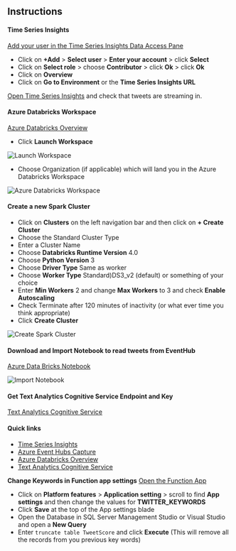 ## Instructions

#### Time Series Insights
[Add your user in the Time Series Insights Data Access Pane]({Outputs.dataAccessPaneUrl})

 * Click on **+Add** > **Select user** > **Enter your account** > click **Select**
 * Click on **Select role** > choose **Contributor** > click **Ok** > click **Ok**
 * Click on **Overview**
 * Click on **Go to Environment** or the **Time Series Insights URL**
 
 [Open Time Series Insights](https://insights.timeseries.azure.com/) and check that tweets are streaming in. 

#### Azure Databricks Workspace
[Azure Databricks Overview]({Outputs.databricksOverviewUrl})

* Click **Launch Workspace**

![Launch Workspace](https://raw.githubusercontent.com/Azure/data-ai-iot/master/databricks/assets/LaunchWorkspace.JPG)

* Choose Organization (if applicable) which will land you in the Azure Databricks Workspace

![Azure Databricks Workspace](https://raw.githubusercontent.com/Azure/data-ai-iot/master/databricks/assets/databricksWorkspace.JPG)


#### Create a new Spark Cluster

* Click on **Clusters** on the left navigation bar and then click on **+ Create Cluster**
* Choose the Standard Cluster Type
* Enter a Cluster Name
* Choose **Databricks Runtime Version** 4.0
* Choose **Python Version** 3
* Choose **Driver Type** Same as worker
* Choose **Worker Type** Standard)DS3_v2 (default) or something of your choice
* Enter **Min Workers** 2 and change **Max Workers** to 3 and check **Enable Autoscaling**
* Check Terminate after 120 minutes of inactivity (or what ever time you think appropriate)
* Click **Create Cluster**

![Create Spark Cluster](https://raw.githubusercontent.com/Azure/data-ai-iot/master/databricks/assets/newCluster.JPG)

#### Download and Import Notebook to read tweets from EventHub

[Azure Data Bricks Notebook]({PatternAssetBaseUrl}/Notebooks/ReadTweetsFromEventHub.dbc)

![Import Notebook](https://raw.githubusercontent.com/Azure/data-ai-iot/master/databricks/assets/ImportNotebook.JPG)


#### Get Text Analytics Cognitive Service Endpoint and Key 

[Text Analytics Cognitive Service]({Outputs.textAnalyticsOverviewUrl})

#### Quick links
* [Time Series Insights](https://insights.timeseries.azure.com/)
* [Azure Event Hubs Capture]({Outputs.ehCapture})
* [Azure Databricks Overview]({Outputs.databricksOverviewUrl})
* [Text Analytics Cognitive Service]({Outputs.textAnalyticsOverviewUrl})

**Change Keywords in Function app settings**
[Open the Function App](https://ms.portal.azure.com/?flight=1#blade/WebsitesExtension/FunctionsIFrameBlade/id/%2Fsubscriptions%2F{SubscriptionId}%2FresourceGroups%2F{ProjectName}%2Fproviders%2FMicrosoft.Web%2Fsites%2F{Outputs.functionAppName})

 * Click on **Platform features** > **Application setting** > scroll to find **App settings** and then change the values for **TWITTER_KEYWORDS**
 * Click **Save** at the top of the App settings blade
 * Open the Database in SQL Server Management Studio or Visual Studio and open a **New Query**
 * Enter ```truncate table TweetScore``` and click **Execute** (This will remove all the records from you previous key words)